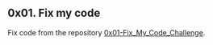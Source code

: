 ## 0x01. Fix my code

Fix code from the repository [0x01-Fix_My_Code_Challenge](https://github.com/alx-tools/0x01-Fix_My_Code_Challenge).
